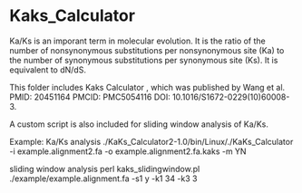 # Kaks_Calculator
Ka/Ks is an imporant term in molecular evolution. It is the ratio of the number of nonsynonymous substitutions per nonsynonymous site (Ka) to the number of synonymous substitutions per synonymous site (Ks). It is equivalent to dN/dS.

This folder includes Kaks Calculator , which was published by Wang et al. PMID: 20451164  PMCID: PMC5054116  DOI: 10.1016/S1672-0229(10)60008-3.

A custom script is also included for sliding window analysis of Ka/Ks.

Example:
Ka/Ks analysis
./KaKs_Calculator2-1.0/bin/Linux/./KaKs_Calculator -i example.alignment2.fa -o example.alignment2.fa.kaks -m YN

sliding window analysis
perl kaks_slidingwindow.pl ./example/example.alignment.fa -s1 y -k1 34 -k3 3 
